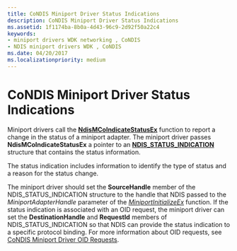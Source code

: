 ```yaml
---
title: CoNDIS Miniport Driver Status Indications
description: CoNDIS Miniport Driver Status Indications
ms.assetid: 1f1174ba-8b0a-4d43-96c9-2d92f50a22c4
keywords:
- miniport drivers WDK networking , CoNDIS
- NDIS miniport drivers WDK , CoNDIS
ms.date: 04/20/2017
ms.localizationpriority: medium
---
```


# CoNDIS Miniport Driver Status Indications





Miniport drivers call the [**NdisMCoIndicateStatusEx**](/windows-hardware/drivers/ddi/ndis/nf-ndis-ndismcoindicatestatusex) function to report a change in the status of a miniport adapter. The miniport driver passes **NdisMCoIndicateStatusEx** a pointer to an [**NDIS\_STATUS\_INDICATION**](/windows-hardware/drivers/ddi/ndis/ns-ndis-_ndis_status_indication) structure that contains the status information.

The status indication includes information to identify the type of status and a reason for the status change.

The miniport driver should set the **SourceHandle** member of the NDIS\_STATUS\_INDICATION structure to the handle that NDIS passed to the *MiniportAdapterHandle* parameter of the [*MiniportInitializeEx*](/windows-hardware/drivers/ddi/ndis/nc-ndis-miniport_initialize) function. If the status indication is associated with an OID request, the miniport driver can set the **DestinationHandle** and **RequestId** members of NDIS\_STATUS\_INDICATION so that NDIS can provide the status indication to a specific protocol binding. For more information about OID requests, see [CoNDIS Miniport Driver OID Requests](condis-miniport-driver-oid-requests.md).

 

